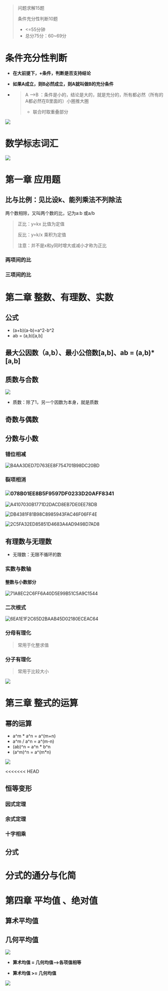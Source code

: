> 问题求解15题
>
> 条件充分性判断10题
>
> - <=55分钟
> - 总分75分：60~69分 

# 条件充分性判断

- **在大前提下，+条件，判断是否支持结论**

- **如果A成立，则B必然成立，则A就叫做B的充分条件**

- > A -->B ：条件是小的，结论是大的，就是充分的，所有都必然（所有的A都必然在B里面的）小圈推大圈
  >
  > - 联合时取重叠部分

![](images/2FB193DCE5823FD2A7658F23B128F65B.png)

# 数学标志词汇

![](images/213C316941CD19892087C82458B18F3A.png)





# 第一章 应用题

## 比与比例：见比设k、能列乘法不列除法

两个数相除，又叫两个数的比，记为a:b 或a/b

> 正比：y=kx 比值为定值
>
> 反比：y=k/x 乘积为定值
>
> 注意：并不是x和y同时增大或减小才称为正比

### 两项间的比

### 三项间的比  

# 第二章 整数、有理数、实数

## 公式

- (a+b)(a-b)=a^2-b^2
- ab = (a,b)[a,b]

## 最大公因数（a,b）、最小公倍数[a,b]、ab = (a,b)*[a,b]

## 质数与合数

![](images/1852973BFBE7AC335C3DD4F097627E30.png)

- 质数：除了1，另一个因数为本身，就是质数

## 奇数与偶数

## 分数与小数

### 错位相减

![B4AA3DED7D763EE8F754701B98DC20BD](images/B4AA3DED7D763EE8F754701B98DC20BD.png)

### 裂项相消

### ![078B01EE8B5F9597DF0233D20AFF8341](images/078B01EE8B5F9597DF0233D20AFF8341.png)

![A4107030B1771D2DACD8EB7DE0EE78DB](images/A4107030B1771D2DACD8EB7DE0EE78DB.png)



![DB4381F81B98C8985943FAC46F06FF4E](images/DB4381F81B98C8985943FAC46F06FF4E.png)

![2C5FA32ED85851D4683A4AD9498D7AD8](images/2C5FA32ED85851D4683A4AD9498D7AD8.png)



## 有理数与无理数

- 无理数：无限不循环的数

### 实数与数轴

#### 整数与小数部分

![71A8EC2C6FF6A40D5E99B51C5A9C1544](images/71A8EC2C6FF6A40D5E99B51C5A9C1544.png)

### 二次根式

![6EA1E1F2C65D2BAAB45D02180ECEAC64](images/6EA1E1F2C65D2BAAB45D02180ECEAC64.png)

### 分母有理化

> 常用于化整求值

### 分子有理化

> 常用于比较大小

![](images/IMG_4645.png)

# 第三章 整式的运算

## 幂的运算

- a^m  * a^n = a^(m+n)
- a^m  /  a^n = a^(m-n)
- (ab)^n = a^n * b^n
- (a^m)^n = a^(m*n)



![](images/2DCBF103E9CDD8D45CB088E8019B4491.png)

<<<<<<< HEAD
## 恒等变形

### 因式定理

### 余式定理

### 十字相乘

## 分式

分式的通分与化简
=======




# 第四章 平均值 、绝对值

## 算术平均值

## 几何平均值

![](images/CBE3A573DD8C64520D50731E3D81BAAA.png)

- **算术均值 = 几何均值-->各项值相等**

- **算术均值 >= 几何均值**



![](images/B501BEB07E55C66E22B3B2E11B5C7B28.png)

